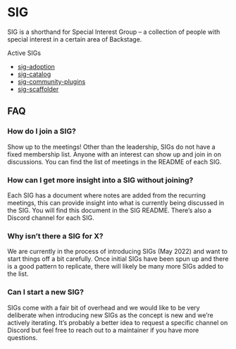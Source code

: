 # SIG

SIG is a shorthand for Special Interest Group – a collection of people with special interest in a certain area of Backstage.

Active SIGs

- [sig-adoption](./sig-adoption/README.md)
- [sig-catalog](./sig-catalog/README.md)
- [sig-community-plugins](./sig-community-plugins/README.md)
- [sig-scaffolder](./sig-scaffolder/README.md)

## FAQ

### How do I join a SIG?

Show up to the meetings! Other than the leadership, SIGs do not have a fixed membership list. Anyone with an interest can show up and join in on discussions. You can find the list of meetings in the README of each SIG.

### How can I get more insight into a SIG without joining?

Each SIG has a document where notes are added from the recurring meetings, this can provide insight into what is currently being discussed in the SIG. You will find this document in the SIG README. There’s also a Discord channel for each SIG.

### Why isn’t there a SIG for X?

We are currently in the process of introducing SIGs (May 2022) and want to start things off a bit carefully. Once initial SIGs have been spun up and there is a good pattern to replicate, there will likely be many more SIGs added to the list.

### Can I start a new SIG?

SIGs come with a fair bit of overhead and we would like to be very deliberate when introducing new SIGs as the concept is new and we’re actively iterating. It’s probably a better idea to request a specific channel on Discord but feel free to reach out to a maintainer if you have more questions.
